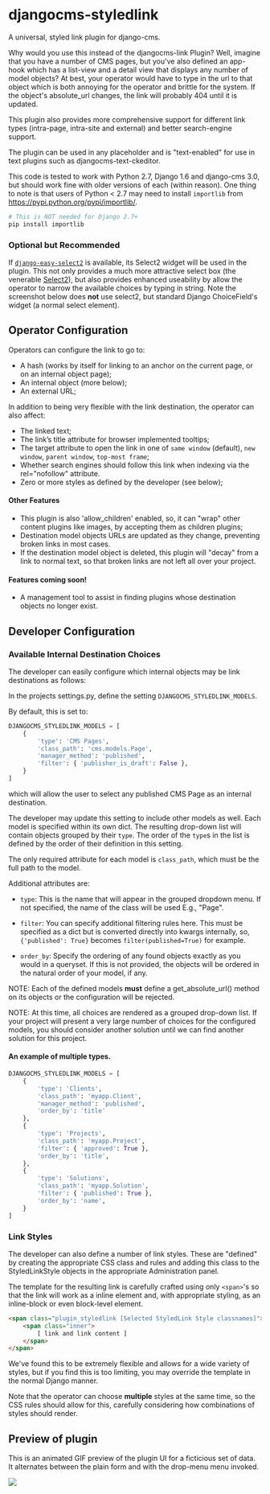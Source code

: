 # djangocms-styledlink

A universal, styled link plugin for django-cms.

Why would you use this instead of the djangocms-link Plugin? Well, imagine
that you have a number of CMS pages, but you've also defined an app-hook which
has a list-view and a detail view that displays any number of model objects?
At best, your operator would have to type in the url to that object which is
both annoying for the operator and brittle for the system. If the object's
absolute_url changes, the link will probably 404 until it is updated.

This plugin also provides more comprehensive support for different link types
(intra-page, intra-site and external) and better search-engine support.

The plugin can be used in any placeholder and is "text-enabled" for use in
text plugins such as djangocms-text-ckeditor.

This code is tested to work with Python 2.7, Django 1.6 and django-cms 3.0,
but should work fine with older versions of each (within reason). One thing to
note is that users of Python < 2.7 may need to install `importlib` from
https://pypi.python.org/pypi/importlib/.

```` python
# This is NOT needed for Django 2.7+
pip install importlib
````

### Optional but Recommended

If [`django-easy-select2`](https://github.com/asyncee/django-easy-select2) is
available, its Select2 widget will be used in the plugin. This not only
provides a much more attractive select box (the venerable
[Select2](http://ivaynberg.github.io/select2/)), but also provides enhanced
useability by allow the operator to narrow the available choices by typing in
string. Note the screenshot below does **not** use select2, but standard
Django ChoiceField's widget (a normal select element).


## Operator Configuration

Operators can configure the link to go to:

*   A hash (works by itself for linking to an anchor on the current page, or
    on an internal object page);
*   An internal object (more below);
*   An external URL;

In addition to being very flexible with the link destination, the operator can
also affect:

*   The linked text;
*   The link’s title attribute for browser implemented tooltips;
*   The target attribute to open the link in one of `same window` (default),
    `new window`, `parent window`, `top-most frame`;
*   Whether search engines should follow this link when indexing via the
    rel="nofollow" attribute.
*   Zero or more styles as defined by the developer (see below);


#### Other Features

*   This plugin is also 'allow_children' enabled, so, it can "wrap" other
    content plugins like images, by accepting them as children plugins;
*   Destination model objects URLs are updated as they change, preventing
    broken links in most cases.
*   If the destination model object is deleted, this plugin will "decay" from
    a link to normal text, so that broken links are not left all over
    your project.

#### Features coming soon!

*   A management tool to assist in finding plugins whose destination objects
    no longer exist.


## Developer Configuration

### Available Internal Destination Choices

The developer can easily configure which internal objects may be link
destinations as follows:

In the projects settings.py, define the setting `DJANGOCMS_STYLEDLINK_MODELS`.

By default, this is set to:

```` python
DJANGOCMS_STYLEDLINK_MODELS = [
    {
        'type': 'CMS Pages',
        'class_path': 'cms.models.Page',
        'manager_method': 'published',
        'filter': { 'publisher_is_draft': False },
    }
]
````

which will allow the user to select any published CMS Page as an internal
destination.

The developer may update this setting to include other models as well. Each
model is specified within its own dict.  The resulting drop-down list will
contain objects grouped by their `type`.  The order of the `type`s in the list
is defined by the order of their definition in this setting.

The only required attribute for each model is `class_path`, which must be the
full path to the model.

Additional attributes are:

* `type`: This is the name that will appear in the grouped dropdown menu. If
not specified, the name of the class will be used E.g., "Page".

* `filter`: You can specify additional filtering rules here. This must be
specified as a dict but is converted directly into kwargs internally, so,
`{'published': True}` becomes `filter(published=True)` for example.

* `order_by`: Specify the ordering of any found objects exactly as you would
in a queryset. If this is not provided, the objects will be ordered in the
natural order of your model, if any.


NOTE: Each of the defined models **must** define a get_absolute_url() method
on its objects or the configuration will be rejected.

NOTE: At this time, all choices are rendered as a grouped drop-down list. If
your project will present a very large number of choices for the configured
models, you should consider another solution until we can find another
solution for this project.


#### An example of multiple types.

```` python
DJANGOCMS_STYLEDLINK_MODELS = [
    {
        'type': 'Clients',
        'class_path': 'myapp.Client',
        'manager_method': 'published',
        'order_by': 'title'
    },
    {
        'type': 'Projects',
        'class_path': 'myapp.Project',
        'filter': { 'approved': True },
        'order_by': 'title',
    },
    {
        'type': 'Solutions',
        'class_path': 'myapp.Solution',
        'filter': { 'published': True },
        'order_by': 'name',
    }
]

````


### Link Styles

The developer can also define a number of link styles. These are "defined" by
creating the appropriate CSS class and rules and adding this class to the
StyledLinkStyle objects in the appropriate Administration panel.

The template for the resulting link is carefully crafted using only `<span>`'s
so that the link will work as a inline element and, with appropriate styling,
as an inline-block or even block-level element.

```` html
<span class="plugin_styledlink [Selected StyledLink Style classnames]">
    <span class="inner">
        [ link and link content ]
    </span>
</span>
````

We've found this to be extremely flexible and allows for a wide variety of
styles, but if you find this is too limiting, you may override the template in
the normal Django manner.

Note that the operator can choose **multiple** styles at the same time, so the
CSS rules should allow for this, carefully considering how combinations of
styles should render.


## Preview of plugin

This is an animated GIF preview of the plugin UI for a ficticious set of data.
It alternates between the plain form and with the drop-menu menu invoked.

![](repo_images/djangocms_styledlink-preview.gif?raw=true)
